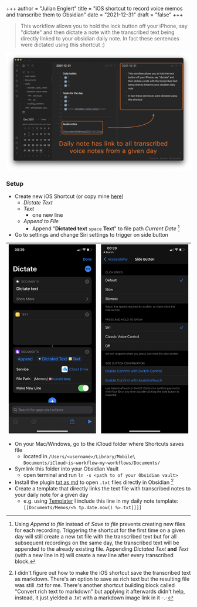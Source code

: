 +++
author = "Julian Englert"
title = "iOS shortcut to record voice memos and transcribe them to Obsidian"
date = "2021-12-31"
draft = "false"
+++

>This workflow allows you to hold the lock button off your iPhone, say "dictate" and then dictate a note with the transcribed text being directly linked to your obsidian daily note. In fact these sentences were dictated using this shortcut :)

![](/obsidian-voice-notes/obsidian.PNG)

### Setup
- Create new iOS Shortcut (or copy mine [here](https://www.icloud.com/shortcuts/9c48536a66ec4ab4b1e9192f06e2a632))
	- *Dictate Text*
	- *Text*
		- one new line 
	- *Append to File* 
		- Append "**Dictated text** `space` **Text**" to file path *Current Date* [^append]
- Go to settings and change Siri settings to trigger on side button

|![](/obsidian-voice-notes/shortcuts.PNG)| ![](/obsidian-voice-notes/siri.PNG)| 
|----|----|



- On your Mac/Windows, go to the iCloud folder where Shortcuts saves file
	- located in `/Users/<username>/Library/Mobile\ Documents/iCloud~is~workflow~my~workflows/Documents/`
- Symlink this folder into your Obsidian Vault
	- open terminal and run `ln -s <path to of your Obsidian vault>`
- Install the plugin [txt as md](https://github.com/deathau/txt-as-md-obsidian) to open `.txt` files directly in Obsidian [^txtasmd]
- Create a template that directly links the text file with transcribed notes to your daily note for a given day
	- e.g. using [Templater](https://github.com/SilentVoid13/Templater) I include this line in my daily note template: `[[Documents/Memos/<% tp.date.now() %>.txt]]]]`




[^append]: Using *Append to file* instead of *Save to file* prevents creating new files for each recording. Triggering the shortcut for the first time on a given day will still create a new txt file with the transcribed text but for all subsequent recordings on the same day, the transcribed text will be appended to the already existing file. Appending *Dictated Text* **and** *Text* (with a new line in it) will create a new line after every transcribed block.

[^txtasmd]: I didn't figure out how to make the iOS shortcut save the transcribed text as markdown. There's an option to save as rich text but the resulting file was still .txt for me. There's another shortcut building block called "Convert rich text to markdown" but applying it afterwards didn't help, instead, it just yielded a .txt with a markdown image link in it -.-